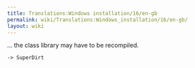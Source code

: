 ```yaml
---
title: Translations:Windows installation/16/en-gb
permalink: wiki/Translations:Windows_installation/16/en-gb/
layout: wiki
---
```


... the class library may have to be recompiled.

`-> SuperDirt`
